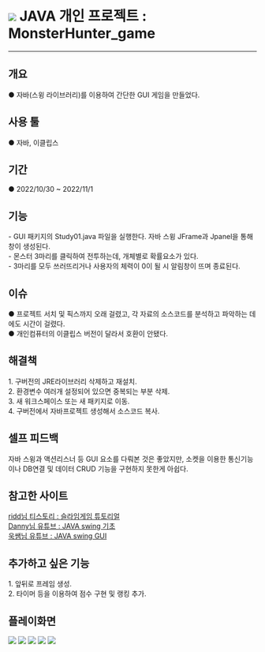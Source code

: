 <h1><img src="https://img.shields.io/badge/Java-007396?style=flat&logo=Java&logoColor=white" />  JAVA 개인 프로젝트 : MonsterHunter_game</h1><hr>
<p><h2>개요</h2><p>● 자바(스윙 라이브러리)를 이용하여 간단한 GUI 게임을 만들었다.<p>
<h2>사용 툴</h2><p>● 자바, 이클립스<p>
<h2>기간</h2><p>● 2022/10/30 ~ 2022/11/1<p>
<h2>기능</h2><p> - GUI 패키지의 Study01.java 파일을 실행한다. 자바 스윙 JFrame과 Jpanel을 통해 창이 생성된다.<br> - 몬스터 3마리를 클릭하여 전투하는데, 개체별로 확률요소가 있다.<br> - 3마리를 모두 쓰러뜨리거나 사용자의 체력이 0이 될 시 알림창이 뜨며 종료된다.<p>
<h2>이슈</h2><p>● 프로젝트 서치 및 픽스까지 오래 걸렸고, 각 자료의 소스코드를 분석하고 파악하는 데에도 시간이 걸렸다.
<br>● 개인컴퓨터의 이클립스 버전이 달라서 호환이 안됐다.<p>
<h2>해결책</h3><p>1. 구버전의 JRE라이브러리 삭제하고 재설치.<br>2. 환경변수 여러개 설정되어 있으면 중복되는 부분 삭제.<br>3. 새 워크스페이스 또는 새 패키지로 이동.<br>4. 구버전에서 자바프로젝트 생성해서 소스코드 복사.<p>
<h2>셀프 피드백</h3><p>자바 스윙과 액션리스너 등 GUI 요소를 다뤄본 것은 좋았지만, 소켓을 이용한 통신기능이나 DB연결 및 데이터 CRUD 기능을 구현하지 못한게 아쉽다.<p>
<h2>참고한 사이트</h3><p><a href="https://ridd-coding.tistory.com/24?category=772279">ridd님 티스토리 : 슬라임게임 튜토리얼</a><br>
  <a href="https://www.youtube.com/playlist?list=PLHGvDasahwZPXuHYGhdMhU6Csjz1CjOi9">Danny님 유튜브 : JAVA swing 기초</a><br>
  <a href="https://www.youtube.com/playlist?list=PLm64kvQJ_78BXmJM1ICFYfRkoN83FvCwe">욱쌤님 유튜브 : JAVA swing GUI</a><p>
<h2>추가하고 싶은 기능</h2><p>1. 앞뒤로 프레임 생성.<br>2. 타이머 등을 이용하여 점수 구현 및 랭킹 추가.<p>
<h2>플레이화면</h2><p>
<img src="https://user-images.githubusercontent.com/114118261/199097634-b85e4360-1875-48ef-a04f-67bef6910021.PNG">
<img src="https://user-images.githubusercontent.com/114118261/199097640-30681a61-d432-4833-82bb-4bc6e1eef52b.png">
<img src="https://user-images.githubusercontent.com/114118261/199097644-94e91b2a-ef94-489d-a8c0-bd2bc5f1c642.png">
<img src="https://user-images.githubusercontent.com/114118261/199097646-dba1f8cf-fc05-44db-9ce1-d4b85e14caee.png">
<img src="https://user-images.githubusercontent.com/114118261/199097647-f037a678-f76f-449e-a384-0ab8d97a67b4.png">

